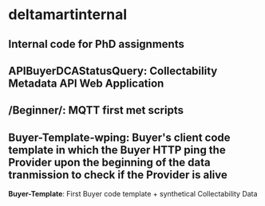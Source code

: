 # deltamartinternal
Internal code for PhD assignments
--
**APIBuyerDCAStatusQuery**:
Collectability Metadata API Web Application
--
**/Beginner/**:
MQTT first met scripts
--
**Buyer-Template-wping**:
Buyer's client code template in which the Buyer HTTP ping the Provider upon the beginning of the data tranmission to check if the Provider is alive
--
**Buyer-Template**:
First Buyer code template + synthetical Collectability Data

